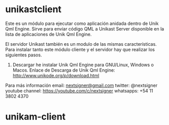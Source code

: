 # unikastclient

Este es un módulo para ejecutar como aplicación anidada dentro de Unik 
Qml Engine. Sirve para enviar código QML a Unikast Server disponible en 
la lista de aplicaciones de Unik Qml Engine.


El servidor Unikast también es un modulo de las mismas características. 
Para instalar tanto este módulo cliente y el servidor hay que realizar 
los siguientes pasos.

1) Descargar he instalar Unik Qml Engine para GNU/Linux, Windows o 
Macos.
Enlace de Descarga de Unik Qml Engine: 
http://www.unikode.org/p/download.html

Para más información
email: nextsigner@gmail.com
twitter: @nextsigner
youtube channel: https://youtube.com/c/nextsigner
whatsapps: +54 11 3802 4370
# unikam-client
